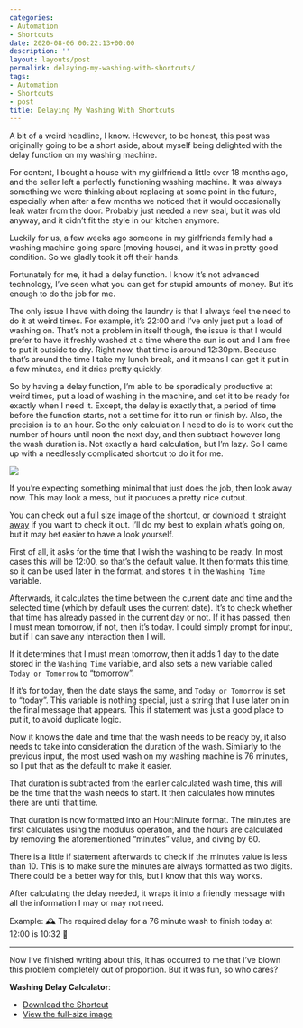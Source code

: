 ```yaml
---
categories:
- Automation
- Shortcuts
date: 2020-08-06 00:22:13+00:00
description: ''
layout: layouts/post
permalink: delaying-my-washing-with-shortcuts/
tags:
- Automation
- Shortcuts
- post
title: Delaying My Washing With Shortcuts
---
```


<p>A bit of a weird headline, I know. However, to be honest, this post was originally going to be a short aside, about myself being delighted with the delay function on my washing machine.</p>
<p>For content, I bought a house with my girlfriend a little over 18 months ago, and the seller left a perfectly functioning washing machine. It was always something we were thinking about replacing at some point in the future, especially when after a few months we noticed that it would occasionally leak water from the door. Probably just needed a new seal, but it was old anyway, and it didn&#8217;t fit the style in our kitchen anymore.</p>
<p>Luckily for us, a few weeks ago someone in my girlfriends family had a washing machine going spare (moving house), and it was in pretty good condition. So we gladly took it off their hands.</p>
<p>Fortunately for me, it had a delay function. I know it&#8217;s not advanced technology, I&#8217;ve seen what you can get for stupid amounts of money. But it&#8217;s enough to do the job for me.</p>
<p>The only issue I have with doing the laundry is that I always feel the need to do it at weird times. For example, it&#8217;s 22:00 and I&#8217;ve only just put a load of washing on. That&#8217;s not a problem in itself though, the issue is that I would prefer to have it freshly washed at a time where the sun is out and I am free to put it outside to dry. Right now, that time is around 12:30pm. Because that&#8217;s around the time I take my lunch break, and it means I can get it put in a few minutes, and it dries pretty quickly.</p>
<p>So by having a delay function, I&#8217;m able to be sporadically productive at weird times, put a load of washing in the machine, and set it to be ready for exactly when I need it. Except, the delay is exactly that, a period of time before the function starts, not a set time for it to run or finish by. Also, the precision is to an hour. So the only calculation I need to do is to work out the number of hours until noon the next day, and then subtract however long the wash duration is. Not exactly a hard calculation, but I&#8217;m lazy. So I came up with a needlessly complicated shortcut to do it for me.</p>
<p><a href="https://cdn.chrishannah.me/images/2020/08/IMG_4385.jpeg"><img class="aside" src="https://cdn.chrishannah.me/images/2020/08/IMG_4385.jpeg" /></a></p>
<p>If you&#8217;re expecting something minimal that just does the job, then look away now. This may look a mess, but it produces a pretty nice output.</p>
<p>You can check out a <a href="https://cdn.chrishannah.me/images/2020/08/IMG_4385.jpeg">full size image of the shortcut</a>, or <a href="https://www.icloud.com/shortcuts/abcbe93904274bc98819bf72aa996087">download it straight away</a> if you want to check it out. I&#8217;ll do my best to explain what&#8217;s going on, but it may bet easier to have a look yourself.</p>
<p>First of all, it asks for the time that I wish the washing to be ready. In most cases this will be 12:00, so that&#8217;s the default value. It then formats this time, so it can be used later in the format, and stores it in the <code>Washing Time</code> variable.</p>
<p>Afterwards, it calculates the time between the current date and time and the selected time (which by default uses the current date). It&#8217;s to check whether that time has already passed in the current day or not. If it has passed, then I must mean tomorrow, if not, then it&#8217;s today. I could simply prompt for input, but if I can save any interaction then I will.</p>
<p>If it determines that I must mean tomorrow, then it adds 1 day to the date stored in the <code>Washing Time</code> variable, and also sets a new variable called <code>Today or Tomorrow</code> to &#8220;tomorrow&#8221;.</p>
<p>If it&#8217;s for today, then the date stays the same, and <code>Today or Tomorrow</code> is set to &#8220;today&#8221;. This variable is nothing special, just a string that I use later on in the final message that appears. This if statement was just a good place to put it, to avoid duplicate logic.</p>
<p>Now it knows the date and time that the wash needs to be ready by, it also needs to take into consideration the duration of the wash. Similarly to the previous input, the most used wash on my washing machine is 76 minutes, so I put that as the default to make it easier.</p>
<p>That duration is subtracted from the earlier calculated wash time, this will be the time that the wash needs to start. It then calculates how minutes there are until that time.</p>
<p>That duration is now formatted into an Hour:Minute format. The minutes are first calculates using the modulus operation, and the hours are calculated by removing the aforementioned &#8220;minutes&#8221; value, and diving by 60.</p>
<p>There is a little if statement afterwards to check if the minutes value is less than 10. This is to make sure the minutes are always formatted as two digits. There could be a better way for this, but I know that this way works.</p>
<p>After calculating the delay needed, it wraps it into a friendly message with all the information I may or may not need.</p>
<p>Example: 🕰 The required delay for a 76 minute wash to finish today at 12:00 is 10:32 🧼</p>
<hr style="clear: both;" />
<p>Now I&#8217;ve finished writing about this, it has occurred to me that I&#8217;ve blown this problem completely out of proportion. But it was fun, so who cares?</p>
<p><strong>Washing Delay Calculator</strong>:</p>
<ul>
<li><a href="https://www.icloud.com/shortcuts/abcbe93904274bc98819bf72aa996087">Download the Shortcut</a></li>
<li><a href="https://cdn.chrishannah.me/images/2020/08/IMG_4385.jpeg">View the full-size image</a></li>
</ul>